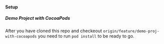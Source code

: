 #### Setup
##### Demo Project with CocoaPods
After you have cloned this repo and checkeout `origin/feature/demo-proj-with-cocoapods` you need to run `pod install` to be ready to go.

